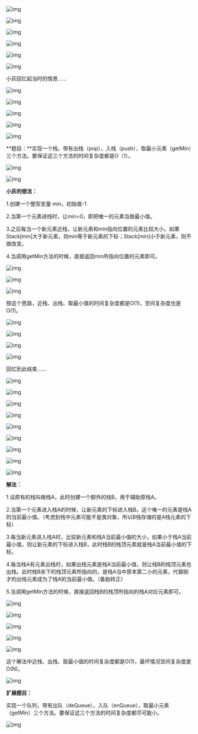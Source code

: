 
![img](https://user-gold-cdn.xitu.io/2017/12/12/1604b63f3f507d8b?imageView2/0/w/1280/h/960/format/webp/ignore-error/1)

![img](https://user-gold-cdn.xitu.io/2017/12/12/1604b63f3f8edfbe?imageView2/0/w/1280/h/960/format/webp/ignore-error/1)

![img](https://user-gold-cdn.xitu.io/2017/12/12/1604b63f40de480e?imageView2/0/w/1280/h/960/format/webp/ignore-error/1)

![img](https://user-gold-cdn.xitu.io/2017/12/12/1604b63f40e2fbbe?imageView2/0/w/1280/h/960/format/webp/ignore-error/1)


![img](https://user-gold-cdn.xitu.io/2017/12/12/1604b63f40d3080e?imageView2/0/w/1280/h/960/format/webp/ignore-error/1)

![img](https://user-gold-cdn.xitu.io/2017/12/12/1604b63f3fd56e1b?imageView2/0/w/1280/h/960/format/webp/ignore-error/1)

小灰回忆起当时的情景......

![img](https://user-gold-cdn.xitu.io/2017/12/12/1604b63f7389fb06?imageView2/0/w/1280/h/960/format/webp/ignore-error/1)

![img](https://user-gold-cdn.xitu.io/2017/12/12/1604b63f72f00e1f?imageView2/0/w/1280/h/960/format/webp/ignore-error/1)

![img](https://user-gold-cdn.xitu.io/2017/12/12/1604b63f746fa0f3?imageView2/0/w/1280/h/960/format/webp/ignore-error/1)


![img](https://user-gold-cdn.xitu.io/2017/12/12/1604b63f76c37b93?imageView2/0/w/1280/h/960/format/webp/ignore-error/1)


![img](https://user-gold-cdn.xitu.io/2017/12/12/1604b63f77257d1c?imageView2/0/w/1280/h/960/format/webp/ignore-error/1)


**题目：**实现一个栈，带有出栈（pop），入栈（push），取最小元素（getMin）三个方法。要保证这三个方法的时间复杂度都是O（1）。

![img](https://user-gold-cdn.xitu.io/2017/12/12/1604b63f80f91384?imageView2/0/w/1280/h/960/format/webp/ignore-error/1)

![img](https://user-gold-cdn.xitu.io/2017/12/12/1604b63f9c85f410?imageView2/0/w/1280/h/960/format/webp/ignore-error/1)

**小灰的想法：**

1.创建一个整型变量 min，初始值-1

2.当第一个元素进栈时，让min=0，即把唯一的元素当做最小值。

3.之后每当一个新元素近栈，让新元素和min指向位置的元素比较大小。如果Stack[min]大于新元素，则min等于新元素的下标；Stack[min]小于新元素，则不做改变。

4.当调用getMin方法的时候，直接返回min所指向位置的元素即可。

![img](https://user-gold-cdn.xitu.io/2017/12/12/1604b63f9506295a?imageView2/0/w/1280/h/960/format/webp/ignore-error/1)

![img](https://user-gold-cdn.xitu.io/2017/12/12/1604b63f99bf12e7?imageView2/0/w/1280/h/960/format/webp/ignore-error/1)

![img](https://user-gold-cdn.xitu.io/2017/12/12/1604b63f9bfa8a81?imageView2/0/w/1280/h/960/format/webp/ignore-error/1)

按这个思路，近栈、出栈、取最小值的时间复杂度都是O(1)，空间复杂度也是O(1)。

![img](https://user-gold-cdn.xitu.io/2017/12/12/1604b63fa1bd01d4?imageView2/0/w/1280/h/960/format/webp/ignore-error/1)


![img](https://user-gold-cdn.xitu.io/2017/12/12/1604b63fab3e716a?imageView2/0/w/1280/h/960/format/webp/ignore-error/1)


![img](https://user-gold-cdn.xitu.io/2017/12/12/1604b63fbb511609?imageView2/0/w/1280/h/960/format/webp/ignore-error/1)

![img](https://user-gold-cdn.xitu.io/2017/12/12/1604b63fbf753b4c?imageView2/0/w/1280/h/960/format/webp/ignore-error/1)

回忆到此结束......

![img](https://user-gold-cdn.xitu.io/2017/12/12/1604b63fc18d5227?imageView2/0/w/1280/h/960/format/webp/ignore-error/1)


![img](https://user-gold-cdn.xitu.io/2017/12/12/1604b63fc480320c?imageView2/0/w/1280/h/960/format/webp/ignore-error/1)

![img](https://user-gold-cdn.xitu.io/2017/12/12/1604b63fcb4d5653?imageView2/0/w/1280/h/960/format/webp/ignore-error/1)

![img](https://user-gold-cdn.xitu.io/2017/12/12/1604b63f9bfa8a81?imageView2/0/w/1280/h/960/format/webp/ignore-error/1)



![img](https://user-gold-cdn.xitu.io/2017/12/12/1604b63fd71080f3?imageView2/0/w/1280/h/960/format/webp/ignore-error/1)



![img](https://user-gold-cdn.xitu.io/2017/12/12/1604b63fe57ad832?imageView2/0/w/1280/h/960/format/webp/ignore-error/1)





![img](https://user-gold-cdn.xitu.io/2017/12/12/1604b63feab7d4c8?imageView2/0/w/1280/h/960/format/webp/ignore-error/1)



![img](https://user-gold-cdn.xitu.io/2017/12/12/1604b63fe9ff8a4e?imageView2/0/w/1280/h/960/format/webp/ignore-error/1)





![img](https://user-gold-cdn.xitu.io/2017/12/12/1604b63ffad9443e?imageView2/0/w/1280/h/960/format/webp/ignore-error/1)





**解法：**

1.设原有的栈叫做栈A，此时创建一个额外的栈B，用于辅助原栈A。



2.当第一个元素进入栈A的时候，让新元素的下标进入栈B。这个唯一的元素是栈A的当前最小值。（考虑到栈中元素可能不是类对象，所以B栈存储的是A栈元素的下标）



3.每当新元素进入栈A时，比较新元素和栈A当前最小值的大小，如果小于栈A当前最小值，则让新元素的下标进入栈B，此时栈B的栈顶元素就是栈A当前最小值的下标。



4.每当栈A有元素出栈时，如果出栈元素是栈A当前最小值，则让栈B的栈顶元素也出栈。此时栈B余下的栈顶元素所指向的，是栈A当中原本第二小的元素，代替刚才的出栈元素成为了栈A的当前最小值。（备胎转正）



5.当调用getMin方法的时候，直接返回栈B的栈顶所指向的栈A对应元素即可。



![img](https://user-gold-cdn.xitu.io/2017/12/12/1604b63ff956771a?imageView2/0/w/1280/h/960/format/webp/ignore-error/1)



![img](https://user-gold-cdn.xitu.io/2017/12/12/1604b64000a0edd9?imageView2/0/w/1280/h/960/format/webp/ignore-error/1)



![img](https://user-gold-cdn.xitu.io/2017/12/12/1604b64009fcfcf3?imageView2/0/w/1280/h/960/format/webp/ignore-error/1)



![img](https://user-gold-cdn.xitu.io/2017/12/12/1604b640107c39f1?imageView2/0/w/1280/h/960/format/webp/ignore-error/1)



![img](https://user-gold-cdn.xitu.io/2017/12/12/1604b6401f4afbbe?imageView2/0/w/1280/h/960/format/webp/ignore-error/1)





这个解法中近栈、出栈、取最小值的时间复杂度都是O(1)，最坏情况空间复杂度是O(N)。

![img](https://user-gold-cdn.xitu.io/2017/12/12/1604b64016410947?imageView2/0/w/1280/h/960/format/webp/ignore-error/1)

**扩展题目：**

实现一个队列，带有出队（deQueue），入队（enQueue），取最小元素（getMin）三个方法。要保证这三个方法的时间复杂度都尽可能小。

![img](https://user-gold-cdn.xitu.io/2017/12/12/1604b640275cbfb3?imageView2/0/w/1280/h/960/format/webp/ignore-error/1)